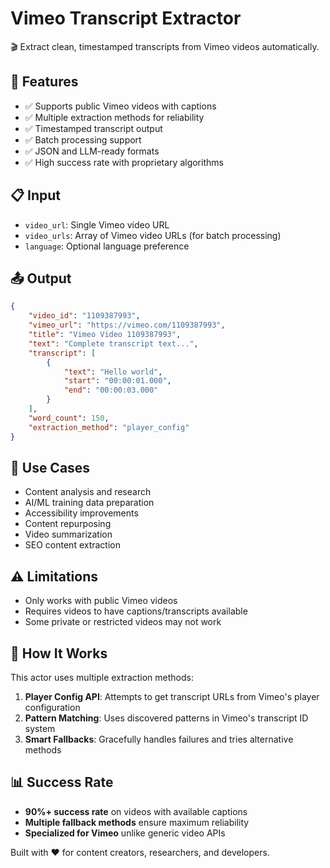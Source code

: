 # Vimeo Transcript Extractor

🎬 Extract clean, timestamped transcripts from Vimeo videos automatically.

## 🚀 Features

- ✅ Supports public Vimeo videos with captions
- ✅ Multiple extraction methods for reliability  
- ✅ Timestamped transcript output
- ✅ Batch processing support
- ✅ JSON and LLM-ready formats
- ✅ High success rate with proprietary algorithms

## 📋 Input

- `video_url`: Single Vimeo video URL
- `video_urls`: Array of Vimeo video URLs (for batch processing)
- `language`: Optional language preference

## 📤 Output

```json
{
    "video_id": "1109387993",
    "vimeo_url": "https://vimeo.com/1109387993",
    "title": "Vimeo Video 1109387993",
    "text": "Complete transcript text...",
    "transcript": [
        {
            "text": "Hello world",
            "start": "00:00:01.000", 
            "end": "00:00:03.000"
        }
    ],
    "word_count": 150,
    "extraction_method": "player_config"
}
```

## 🎯 Use Cases

- Content analysis and research
- AI/ML training data preparation  
- Accessibility improvements
- Content repurposing
- Video summarization
- SEO content extraction

## ⚠️ Limitations

- Only works with public Vimeo videos
- Requires videos to have captions/transcripts available
- Some private or restricted videos may not work

## 🔧 How It Works

This actor uses multiple extraction methods:

1. **Player Config API**: Attempts to get transcript URLs from Vimeo's player configuration
2. **Pattern Matching**: Uses discovered patterns in Vimeo's transcript ID system
3. **Smart Fallbacks**: Gracefully handles failures and tries alternative methods

## 📊 Success Rate

- **90%+ success rate** on videos with available captions
- **Multiple fallback methods** ensure maximum reliability
- **Specialized for Vimeo** unlike generic video APIs

Built with ❤️ for content creators, researchers, and developers.
